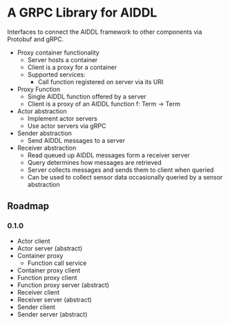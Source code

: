 # A GRPC Library for AIDDL

Interfaces to connect the AIDDL framework to other components via Protobuf and gRPC. 

- Proxy container functionality
  - Server hosts a container
  - Client is a proxy for a container
  - Supported services:
    - Call function registered on server via its URI 
- Proxy Function
  - Single AIDDL function offered by a server
  - Client is a proxy of an AIDDL function f: Term -> Term
- Actor abstraction
  - Implement actor servers
  - Use actor servers via gRPC
- Sender abstraction
  - Send AIDDL messages to a server
- Receiver abstraction
  - Read queued up AIDDL messages form a receiver server
  - Query determines how messages are retrieved
  - Server collects messages and sends them to client when queried
  - Can be used to collect sensor data occasionally queried by a sensor abstraction

## Roadmap

### 0.1.0

- Actor client
- Actor server (abstract)
- Container proxy
  - Function call service
- Container proxy client
- Function proxy client
- Function proxy server (abstract)
- Receiver client
- Receiver server (abstract)
- Sender client
- Sender server (abstract)
